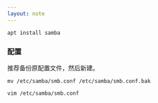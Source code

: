 ```yaml
---
layout: note
---
```


```
apt install samba
```

### 配置

推荐备份原配置文件，然后新建。

```
mv /etc/samba/smb.conf /etc/samba/smb.conf.bak

vim /etc/samba/smb.conf

```
